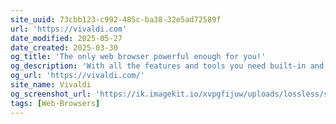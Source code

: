 ```yaml
---
site_uuid: 73cbb123-c992-485c-ba38-32e5ad72589f
url: 'https://vivaldi.com'
date_modified: 2025-05-27
date_created: 2025-03-30
og_title: 'The only web browser powerful enough for you!'
og_description: 'With all the features and tools you need built-in and unmatched levels of customization.'
og_url: 'https://vivaldi.com/'
site_name: Vivaldi
og_screenshot_url: 'https://ik.imagekit.io/xvpgfijuw/uploads/lossless/screenshots/20250527_Vivaldi_og_screenshot.jpeg'
tags: [Web-Browsers]
---
```


